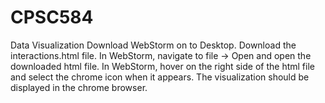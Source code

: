 # CPSC584
Data Visualization
Download WebStorm on to Desktop. Download the interactions.html file. 
In WebStorm, navigate to file -> Open and open the downloaded html file. 
In WebStorm, hover on the right side of the html file and select the chrome icon when it appears.
The visualization should be displayed in the chrome browser. 
